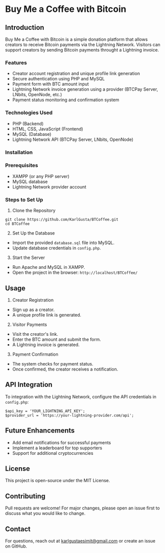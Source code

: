 # Buy Me a Coffee with Bitcoin

## Introduction

Buy Me a Coffee with Bitcoin is a simple donation platform that allows creators to receive Bitcoin payments via the Lightning Network. Visitors can support creators by sending Bitcoin payments throught a Lightning invoice.

### Features

- Creator account registration and unique profile link generation
- Secure authentication using PHP and MySQL
- Payment form with BTC amount input
- Lightning Network invoice generation using a provider (BTCPay Server, LNbits, OpenNode, etc.)
- Payment status monitoring and confirmation system

### Technologies Used

- PHP (Backend)
- HTML, CSS, JavaScript (Frontend)
- MySQL (Database)
- Lightning Network API (BTCPay Server, LNbits, OpenNode)

### Installation

### Prerequisites

- XAMPP (or any PHP server)
- MySQL database
- Lightning Network provider account

### Steps to Set Up

1. Clone the Repository

```
git clone https://github.com/KarlGusta/BTCoffee.git
cd BTCoffee 
```

2. Set Up the Database

- Import the provided `database.sql` file into MySQL.
- Update database credentials in `config.php`.

3. Start the Server

- Run Apache and MySQL in XAMPP.
- Open the project in the browser: `http://localhost/BTCoffee/`

## Usage

1. Creator Registration

- Sign up as a creator.
- A unique profile link is generated.

2. Visitor Payments

- Visit the creator's link.
- Enter the BTC amount and submit the form.
- A Lightning invoice is generated.

3. Payment Confirmation

- The system checks for payment status.
- Once confirmed, the creator receives a notification.

## API Integration

To integration with the Lightning Network, configure the API credentials in `config.php`:

```
$api_key = 'YOUR_LIGHTNING_API_KEY';
$provider_url = 'https://your-lightning-provider.com/api'; 
```

## Future Enhancements

- Add email notifications for successful payments
- Implement a leaderboard for top supporters
- Support for additional cryptocurrencies

## License

This project is open-source under the MIT License.

## Contributing

Pull requests are welcome! For major changes, please open an issue first to discuss what you would like to change.

## Contact

For questions, reach out at karlgustaesimit@gmail.com or create an issue on GitHub.
